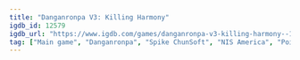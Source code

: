```yaml
---
title: "Danganronpa V3: Killing Harmony"
igdb_id: 12579
igdb_url: "https://www.igdb.com/games/danganronpa-v3-killing-harmony--1"
tag: ["Main game", "Danganronpa", "Spike ChunSoft", "NIS America", "Point-and-click", "Adventure", "Visual Novel", "Single player", "First person", "Third person", "Thriller", "Survival", "Drama", "Mystery"]
---
```

